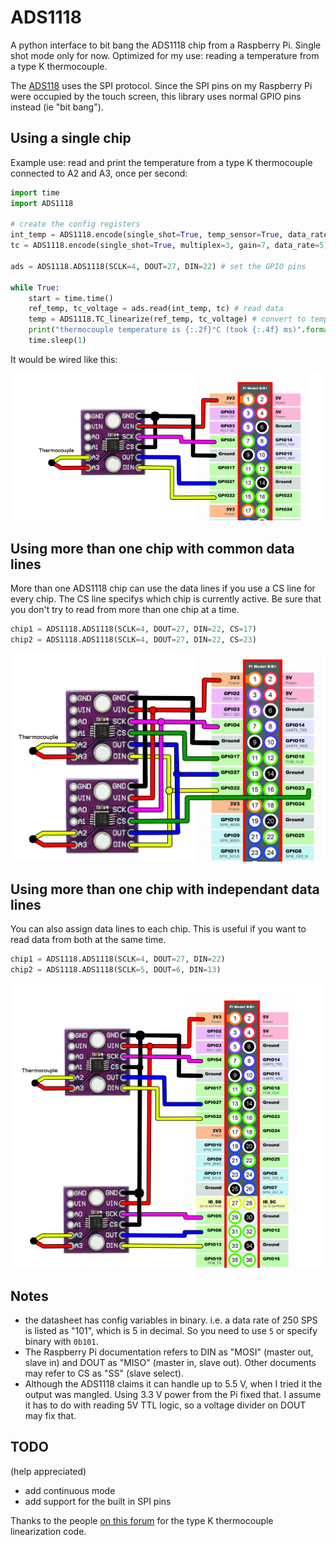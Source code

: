 # ADS1118
A python interface to bit bang the ADS1118 chip from a Raspberry Pi. Single shot mode only for now. Optimized for my use: reading a temperature from a type K thermocouple.

The [ADS118](http://www.ti.com/lit/ds/symlink/ads1118.pdf) uses the SPI protocol. Since the SPI pins on my Raspberry Pi were occupied by the touch screen, this library uses normal GPIO pins instead (ie "bit bang"). 

## Using a single chip

Example use: read and print the temperature from a type K thermocouple connected to A2 and A3, once per second:

```python
import time
import ADS1118

# create the config registers
int_temp = ADS1118.encode(single_shot=True, temp_sensor=True, data_rate=5) # internal temperature
tc = ADS1118.encode(single_shot=True, multiplex=3, gain=7, data_rate=5) # thermocouple connected to A2/A3

ads = ADS1118.ADS1118(SCLK=4, DOUT=27, DIN=22) # set the GPIO pins

while True:
    start = time.time()
    ref_temp, tc_voltage = ads.read(int_temp, tc) # read data
    temp = ADS1118.TC_linearize(ref_temp, tc_voltage) # convert to temperature
    print("thermocouple temperature is {:.2f}°C (took {:.4f} ms)".format(temp, (time.time()-start)*1000.))
    time.sleep(1)
```

It would be wired like this:

![single connection](single.png)

## Using more than one chip with common data lines
More than one ADS1118 chip can use the data lines if you use a CS line for every chip. The CS line specifys which chip is currently active. Be sure that you don't try to read from more than one chip at a time. 

```python
chip1 = ADS1118.ADS1118(SCLK=4, DOUT=27, DIN=22, CS=17)
chip2 = ADS1118.ADS1118(SCLK=4, DOUT=27, DIN=22, CS=23)
```

![common data lines](double.png)


## Using more than one chip with independant data lines
You can also assign data lines to each chip. This is useful if you want to read data from both at the same time. 

```python
chip1 = ADS1118.ADS1118(SCLK=4, DOUT=27, DIN=22)
chip2 = ADS1118.ADS1118(SCLK=5, DOUT=6, DIN=13)
```
![independant data lines](double2.png)

## Notes
* the datasheet has config variables in binary. i.e. a data rate of 250 SPS is listed as "101", which is 5 in decimal. So you need to use `5` or specify binary with `0b101`. 
* The Raspberry Pi documentation refers to DIN as "MOSI" (master out, slave in) and DOUT as "MISO" (master in, slave out). Other documents may refer to CS as "SS" (slave select). 
* Although the ADS1118 claims it can handle up to 5.5 V, when I tried it the output was mangled. Using 3.3 V power from the Pi fixed that. I assume it has to do with reading 5V TTL logic, so a voltage divider on DOUT may fix that.

## TODO
(help appreciated)
* add continuous mode
* add support for the built in SPI pins

Thanks to the people [on this forum](https://forums.adafruit.com/viewtopic.php?f=19&t=32086&start=15#p372992) for the type K thermocouple linearization code. 

